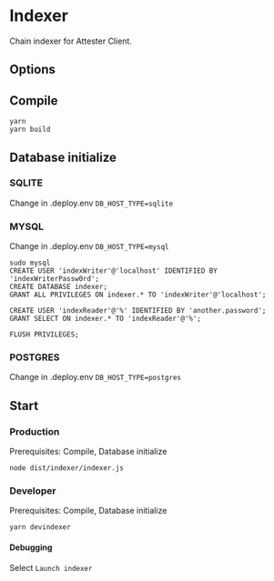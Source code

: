 # Indexer

Chain indexer for Attester Client.

## Options


## Compile
```
yarn
yarn build
```
## Database initialize

### SQLITE

Change in .deploy.env `DB_HOST_TYPE=sqlite`


### MYSQL

Change in .deploy.env `DB_HOST_TYPE=mysql`

```
sudo mysql
CREATE USER 'indexWriter'@'localhost' IDENTIFIED BY 'indexWriterPassw0rd';
CREATE DATABASE indexer;
GRANT ALL PRIVILEGES ON indexer.* TO 'indexWriter'@'localhost';

CREATE USER 'indexReader'@'%' IDENTIFIED BY 'another.password';
GRANT SELECT ON indexer.* TO 'indexReader'@'%';

FLUSH PRIVILEGES;

```
### POSTGRES
Change in .deploy.env `DB_HOST_TYPE=postgres`

## Start
### Production
Prerequisites: Compile, Database initialize
```
node dist/indexer/indexer.js
```

### Developer
Prerequisites: Compile, Database initialize
```
yarn devindexer
```

#### Debugging

Select `Launch indexer`

